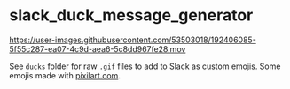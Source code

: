 # slack_duck_message_generator

https://user-images.githubusercontent.com/53503018/192406085-5f55c287-ea07-4c9d-aea6-5c8dd967fe28.mov

See `ducks` folder for raw `.gif` files to add to Slack as custom emojis. Some emojis made with [pixilart.com](pixilart.com).
